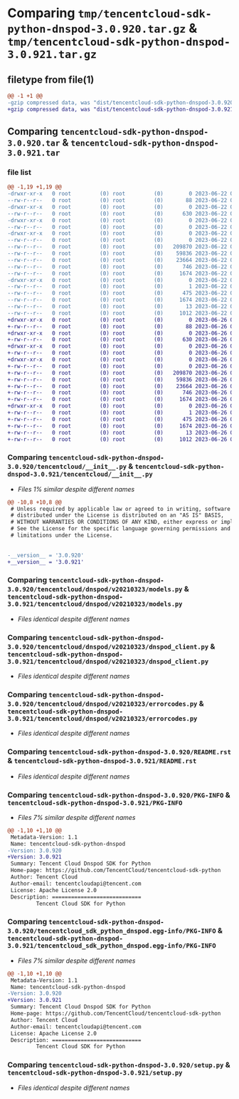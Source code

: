 # Comparing `tmp/tencentcloud-sdk-python-dnspod-3.0.920.tar.gz` & `tmp/tencentcloud-sdk-python-dnspod-3.0.921.tar.gz`

## filetype from file(1)

```diff
@@ -1 +1 @@
-gzip compressed data, was "dist/tencentcloud-sdk-python-dnspod-3.0.920.tar", last modified: Thu Jun 22 00:22:36 2023, max compression
+gzip compressed data, was "dist/tencentcloud-sdk-python-dnspod-3.0.921.tar", last modified: Mon Jun 26 00:22:49 2023, max compression
```

## Comparing `tencentcloud-sdk-python-dnspod-3.0.920.tar` & `tencentcloud-sdk-python-dnspod-3.0.921.tar`

### file list

```diff
@@ -1,19 +1,19 @@
-drwxr-xr-x   0 root         (0) root         (0)        0 2023-06-22 00:22:36.000000 tencentcloud-sdk-python-dnspod-3.0.920/
--rw-r--r--   0 root         (0) root         (0)       88 2023-06-22 00:22:36.000000 tencentcloud-sdk-python-dnspod-3.0.920/setup.cfg
-drwxr-xr-x   0 root         (0) root         (0)        0 2023-06-22 00:22:36.000000 tencentcloud-sdk-python-dnspod-3.0.920/tencentcloud/
--rw-r--r--   0 root         (0) root         (0)      630 2023-06-22 00:22:36.000000 tencentcloud-sdk-python-dnspod-3.0.920/tencentcloud/__init__.py
-drwxr-xr-x   0 root         (0) root         (0)        0 2023-06-22 00:22:36.000000 tencentcloud-sdk-python-dnspod-3.0.920/tencentcloud/dnspod/
--rw-r--r--   0 root         (0) root         (0)        0 2023-06-22 00:22:36.000000 tencentcloud-sdk-python-dnspod-3.0.920/tencentcloud/dnspod/__init__.py
-drwxr-xr-x   0 root         (0) root         (0)        0 2023-06-22 00:22:36.000000 tencentcloud-sdk-python-dnspod-3.0.920/tencentcloud/dnspod/v20210323/
--rw-r--r--   0 root         (0) root         (0)        0 2023-06-22 00:22:36.000000 tencentcloud-sdk-python-dnspod-3.0.920/tencentcloud/dnspod/v20210323/__init__.py
--rw-r--r--   0 root         (0) root         (0)   209870 2023-06-22 00:22:36.000000 tencentcloud-sdk-python-dnspod-3.0.920/tencentcloud/dnspod/v20210323/models.py
--rw-r--r--   0 root         (0) root         (0)    59836 2023-06-22 00:22:36.000000 tencentcloud-sdk-python-dnspod-3.0.920/tencentcloud/dnspod/v20210323/dnspod_client.py
--rw-r--r--   0 root         (0) root         (0)    23664 2023-06-22 00:22:36.000000 tencentcloud-sdk-python-dnspod-3.0.920/tencentcloud/dnspod/v20210323/errorcodes.py
--rw-r--r--   0 root         (0) root         (0)      746 2023-06-22 00:22:36.000000 tencentcloud-sdk-python-dnspod-3.0.920/README.rst
--rw-r--r--   0 root         (0) root         (0)     1674 2023-06-22 00:22:36.000000 tencentcloud-sdk-python-dnspod-3.0.920/PKG-INFO
-drwxr-xr-x   0 root         (0) root         (0)        0 2023-06-22 00:22:36.000000 tencentcloud-sdk-python-dnspod-3.0.920/tencentcloud_sdk_python_dnspod.egg-info/
--rw-r--r--   0 root         (0) root         (0)        1 2023-06-22 00:22:36.000000 tencentcloud-sdk-python-dnspod-3.0.920/tencentcloud_sdk_python_dnspod.egg-info/dependency_links.txt
--rw-r--r--   0 root         (0) root         (0)      475 2023-06-22 00:22:36.000000 tencentcloud-sdk-python-dnspod-3.0.920/tencentcloud_sdk_python_dnspod.egg-info/SOURCES.txt
--rw-r--r--   0 root         (0) root         (0)     1674 2023-06-22 00:22:36.000000 tencentcloud-sdk-python-dnspod-3.0.920/tencentcloud_sdk_python_dnspod.egg-info/PKG-INFO
--rw-r--r--   0 root         (0) root         (0)       13 2023-06-22 00:22:36.000000 tencentcloud-sdk-python-dnspod-3.0.920/tencentcloud_sdk_python_dnspod.egg-info/top_level.txt
--rw-r--r--   0 root         (0) root         (0)     1012 2023-06-22 00:22:36.000000 tencentcloud-sdk-python-dnspod-3.0.920/setup.py
+drwxr-xr-x   0 root         (0) root         (0)        0 2023-06-26 00:22:49.000000 tencentcloud-sdk-python-dnspod-3.0.921/
+-rw-r--r--   0 root         (0) root         (0)       88 2023-06-26 00:22:49.000000 tencentcloud-sdk-python-dnspod-3.0.921/setup.cfg
+drwxr-xr-x   0 root         (0) root         (0)        0 2023-06-26 00:22:49.000000 tencentcloud-sdk-python-dnspod-3.0.921/tencentcloud/
+-rw-r--r--   0 root         (0) root         (0)      630 2023-06-26 00:22:49.000000 tencentcloud-sdk-python-dnspod-3.0.921/tencentcloud/__init__.py
+drwxr-xr-x   0 root         (0) root         (0)        0 2023-06-26 00:22:49.000000 tencentcloud-sdk-python-dnspod-3.0.921/tencentcloud/dnspod/
+-rw-r--r--   0 root         (0) root         (0)        0 2023-06-26 00:22:49.000000 tencentcloud-sdk-python-dnspod-3.0.921/tencentcloud/dnspod/__init__.py
+drwxr-xr-x   0 root         (0) root         (0)        0 2023-06-26 00:22:49.000000 tencentcloud-sdk-python-dnspod-3.0.921/tencentcloud/dnspod/v20210323/
+-rw-r--r--   0 root         (0) root         (0)        0 2023-06-26 00:22:49.000000 tencentcloud-sdk-python-dnspod-3.0.921/tencentcloud/dnspod/v20210323/__init__.py
+-rw-r--r--   0 root         (0) root         (0)   209870 2023-06-26 00:22:49.000000 tencentcloud-sdk-python-dnspod-3.0.921/tencentcloud/dnspod/v20210323/models.py
+-rw-r--r--   0 root         (0) root         (0)    59836 2023-06-26 00:22:49.000000 tencentcloud-sdk-python-dnspod-3.0.921/tencentcloud/dnspod/v20210323/dnspod_client.py
+-rw-r--r--   0 root         (0) root         (0)    23664 2023-06-26 00:22:49.000000 tencentcloud-sdk-python-dnspod-3.0.921/tencentcloud/dnspod/v20210323/errorcodes.py
+-rw-r--r--   0 root         (0) root         (0)      746 2023-06-26 00:22:49.000000 tencentcloud-sdk-python-dnspod-3.0.921/README.rst
+-rw-r--r--   0 root         (0) root         (0)     1674 2023-06-26 00:22:49.000000 tencentcloud-sdk-python-dnspod-3.0.921/PKG-INFO
+drwxr-xr-x   0 root         (0) root         (0)        0 2023-06-26 00:22:49.000000 tencentcloud-sdk-python-dnspod-3.0.921/tencentcloud_sdk_python_dnspod.egg-info/
+-rw-r--r--   0 root         (0) root         (0)        1 2023-06-26 00:22:49.000000 tencentcloud-sdk-python-dnspod-3.0.921/tencentcloud_sdk_python_dnspod.egg-info/dependency_links.txt
+-rw-r--r--   0 root         (0) root         (0)      475 2023-06-26 00:22:49.000000 tencentcloud-sdk-python-dnspod-3.0.921/tencentcloud_sdk_python_dnspod.egg-info/SOURCES.txt
+-rw-r--r--   0 root         (0) root         (0)     1674 2023-06-26 00:22:49.000000 tencentcloud-sdk-python-dnspod-3.0.921/tencentcloud_sdk_python_dnspod.egg-info/PKG-INFO
+-rw-r--r--   0 root         (0) root         (0)       13 2023-06-26 00:22:49.000000 tencentcloud-sdk-python-dnspod-3.0.921/tencentcloud_sdk_python_dnspod.egg-info/top_level.txt
+-rw-r--r--   0 root         (0) root         (0)     1012 2023-06-26 00:22:49.000000 tencentcloud-sdk-python-dnspod-3.0.921/setup.py
```

### Comparing `tencentcloud-sdk-python-dnspod-3.0.920/tencentcloud/__init__.py` & `tencentcloud-sdk-python-dnspod-3.0.921/tencentcloud/__init__.py`

 * *Files 1% similar despite different names*

```diff
@@ -10,8 +10,8 @@
 # Unless required by applicable law or agreed to in writing, software
 # distributed under the License is distributed on an "AS IS" BASIS,
 # WITHOUT WARRANTIES OR CONDITIONS OF ANY KIND, either express or implied.
 # See the License for the specific language governing permissions and
 # limitations under the License.
 
 
-__version__ = '3.0.920'
+__version__ = '3.0.921'
```

### Comparing `tencentcloud-sdk-python-dnspod-3.0.920/tencentcloud/dnspod/v20210323/models.py` & `tencentcloud-sdk-python-dnspod-3.0.921/tencentcloud/dnspod/v20210323/models.py`

 * *Files identical despite different names*

### Comparing `tencentcloud-sdk-python-dnspod-3.0.920/tencentcloud/dnspod/v20210323/dnspod_client.py` & `tencentcloud-sdk-python-dnspod-3.0.921/tencentcloud/dnspod/v20210323/dnspod_client.py`

 * *Files identical despite different names*

### Comparing `tencentcloud-sdk-python-dnspod-3.0.920/tencentcloud/dnspod/v20210323/errorcodes.py` & `tencentcloud-sdk-python-dnspod-3.0.921/tencentcloud/dnspod/v20210323/errorcodes.py`

 * *Files identical despite different names*

### Comparing `tencentcloud-sdk-python-dnspod-3.0.920/README.rst` & `tencentcloud-sdk-python-dnspod-3.0.921/README.rst`

 * *Files identical despite different names*

### Comparing `tencentcloud-sdk-python-dnspod-3.0.920/PKG-INFO` & `tencentcloud-sdk-python-dnspod-3.0.921/PKG-INFO`

 * *Files 7% similar despite different names*

```diff
@@ -1,10 +1,10 @@
 Metadata-Version: 1.1
 Name: tencentcloud-sdk-python-dnspod
-Version: 3.0.920
+Version: 3.0.921
 Summary: Tencent Cloud Dnspod SDK for Python
 Home-page: https://github.com/TencentCloud/tencentcloud-sdk-python
 Author: Tencent Cloud
 Author-email: tencentcloudapi@tencent.com
 License: Apache License 2.0
 Description: ============================
         Tencent Cloud SDK for Python
```

### Comparing `tencentcloud-sdk-python-dnspod-3.0.920/tencentcloud_sdk_python_dnspod.egg-info/PKG-INFO` & `tencentcloud-sdk-python-dnspod-3.0.921/tencentcloud_sdk_python_dnspod.egg-info/PKG-INFO`

 * *Files 7% similar despite different names*

```diff
@@ -1,10 +1,10 @@
 Metadata-Version: 1.1
 Name: tencentcloud-sdk-python-dnspod
-Version: 3.0.920
+Version: 3.0.921
 Summary: Tencent Cloud Dnspod SDK for Python
 Home-page: https://github.com/TencentCloud/tencentcloud-sdk-python
 Author: Tencent Cloud
 Author-email: tencentcloudapi@tencent.com
 License: Apache License 2.0
 Description: ============================
         Tencent Cloud SDK for Python
```

### Comparing `tencentcloud-sdk-python-dnspod-3.0.920/setup.py` & `tencentcloud-sdk-python-dnspod-3.0.921/setup.py`

 * *Files identical despite different names*

